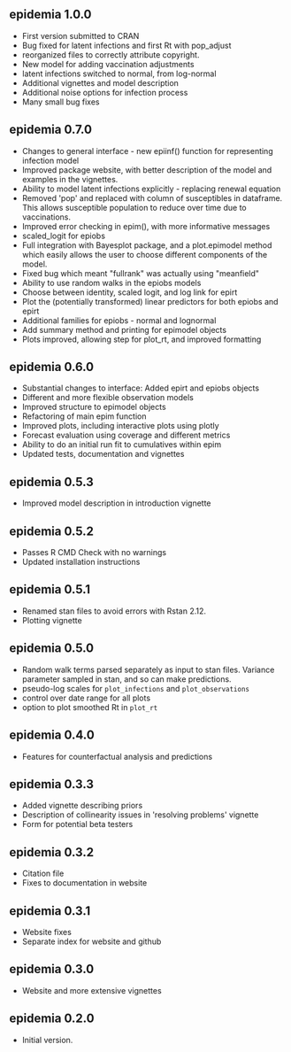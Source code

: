 ## epidemia 1.0.0
* First version submitted to CRAN
* Bug fixed for latent infections and first Rt with pop_adjust
* reorganized files to correctly attribute copyright.
* New model for adding vaccination adjustments
* latent infections switched to normal, from log-normal
* Additional vignettes and model description
* Additional noise options for infection process 
* Many small bug fixes

## epidemia 0.7.0
* Changes to general interface - new epiinf() function for representing infection model
* Improved package website, with better description of the model and examples in the vignettes.
* Ability to model latent infections explicitly - replacing renewal equation
* Removed 'pop' and replaced with column of susceptibles in dataframe. 
This allows susceptible population to reduce over time due to vaccinations.
* Improved error checking in epim(), with more informative messages
* scaled_logit for epiobs
* Full integration with Bayesplot package, and a plot.epimodel method which 
easily allows the user to choose different components of the model.
* Fixed bug which meant "fullrank" was actually using "meanfield"
* Ability to use random walks in the epiobs models
* Choose between identity, scaled logit, and log link for epirt
* Plot the (potentially transformed) linear predictors for both epiobs and epirt
* Additional families for epiobs - normal and lognormal
* Add summary method and printing for epimodel objects
* Plots improved, allowing step for plot_rt, and improved formatting

## epidemia 0.6.0
* Substantial changes to interface: Added epirt and epiobs objects
* Different and more flexible observation models
* Improved structure to epimodel objects
* Refactoring of main epim function
* Improved plots, including interactive plots using plotly
* Forecast evaluation using coverage and different metrics
* Ability to do an initial run fit to cumulatives within epim
* Updated tests, documentation and vignettes

## epidemia 0.5.3
* Improved model description in introduction vignette

## epidemia 0.5.2
* Passes R CMD Check with no warnings
* Updated installation instructions

## epidemia 0.5.1
* Renamed stan files to avoid errors with Rstan 2.12.
* Plotting vignette

## epidemia 0.5.0
* Random walk terms parsed separately as input to stan files. Variance parameter sampled in stan, and so can make predictions.
* pseudo-log scales for `plot_infections` and `plot_observations`
* control over date range for all plots
* option to plot smoothed Rt in `plot_rt`

## epidemia 0.4.0
* Features for counterfactual analysis and predictions

## epidemia 0.3.3
* Added vignette describing priors
* Description of collinearity issues in 'resolving problems' vignette
* Form for potential beta testers

## epidemia 0.3.2
* Citation file
* Fixes to documentation in website

## epidemia 0.3.1
* Website fixes
* Separate index for website and github

## epidemia 0.3.0
* Website and more extensive vignettes

## epidemia 0.2.0
* Initial version.

